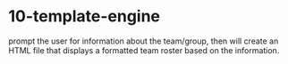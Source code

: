 # 10-template-engine
prompt the user for information about the team/group, then will create an HTML file that displays a formatted team roster based on the information.
